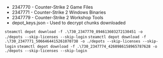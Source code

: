 - 2347770 - Counter-Strike 2 Game Files
- 2347771 - Counter-Strike 2 Windows Binaries
- 2347779 - Counter-Strike 2 Workshop Tools
- depot_keys.json - Used to decrypt chunks downloaded

``steamctl depot download -f .\730_2347770_894613603272130451 -o ./depots --skip-licenses --skip-login``
``steamctl depot download -f .\730_2347771_5066464415261070738 -o ./depots --skip-licenses --skip-login``
``steamctl depot download -f .\730_2347774_4260986158965787628 -o ./depots --skip-licenses --skip-login``

